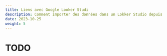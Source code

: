 ```yaml
---
title: Liens avec Google Looker Studi
description: Comment importer des données dans un Lokker Studio depuis BigQuery
date: 2023-10-25
weight: 5
---
```

# TODO